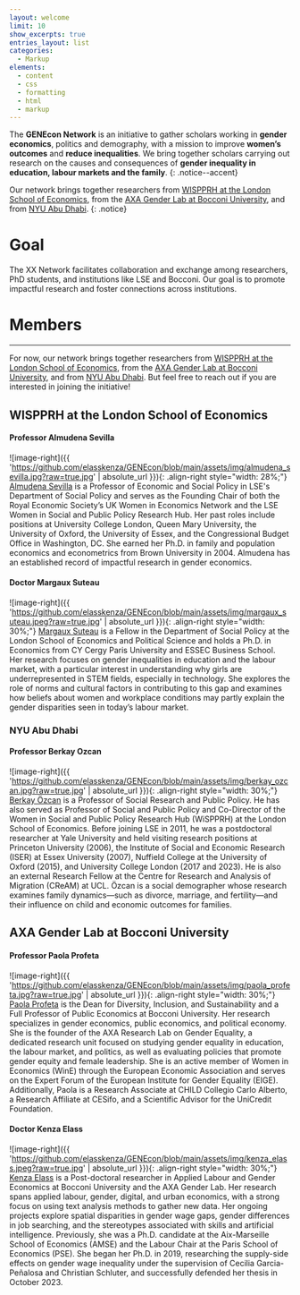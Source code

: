 ```yaml
---
layout: welcome
limit: 10
show_excerpts: true
entries_layout: list
categories:
  - Markup
elements:
  - content
  - css
  - formatting
  - html
  - markup  
---
```



The **GENEcon Network** is an initiative to gather scholars working in **gender economics**, politics and demography, with a mission to improve **women’s outcomes** and **reduce inequalities**. We bring together scholars carrying out research on the causes and consequences of **gender inequality in education, labour markets and the family**.
{: .notice--accent}

Our network brings together researchers from [WISPPRH at the London School of Economics](https://www.lse.ac.uk/social-policy/research/Research-clusters/WISPPRH), from the [AXA Gender Lab at Bocconi University](https://genderlab.unibocconi.eu/), and from [NYU Abu Dhabi](https://nyuad.nyu.edu/en/).
{: .notice}


# Goal

The XX Network facilitates collaboration and exchange among researchers, PhD students, and institutions like LSE and Bocconi. Our goal is to promote impactful research and foster connections across institutions.


# Members 

 

-------------------------------------------------------------------------------------------------------------------------------------------------------------------

For now, our network brings together researchers from [WISPPRH at the London School of Economics](https://www.lse.ac.uk/social-policy/research/Research-clusters/WISPPRH), from the [AXA Gender Lab at Bocconi University](https://genderlab.unibocconi.eu/), and from [NYU Abu Dhabi](https://nyuad.nyu.edu/en/). But feel free to reach out if you are interested in joining the initiative!

## WISPPRH at the London School of Economics

#### Professor Almudena Sevilla

![image-right]({{ 'https://github.com/elasskenza/GENEcon/blob/main/assets/img/almudena_sevilla.jpg?raw=true.jpg' | absolute_url }}){: .align-right style="width: 28%;"}
[Almudena Sevilla](https://www.lse.ac.uk/social-policy/people/academic-staff/Professor-Almudena-Sevilla) is a Professor of Economic and Social Policy in LSE's Department of Social Policy and serves as the Founding Chair of both the Royal Economic Society’s UK Women in Economics Network and the LSE Women in Social and Public Policy Research Hub. Her past roles include positions at University College London, Queen Mary University, the University of Oxford, the University of Essex, and the Congressional Budget Office in Washington, DC. She earned her Ph.D. in family and population economics and econometrics from Brown University in 2004. Almudena has an established record of impactful research in gender economics.


#### Doctor Margaux Suteau

![image-right]({{ 'https://github.com/elasskenza/GENEcon/blob/main/assets/img/margaux_suteau.jpeg?raw=true.jpg' | absolute_url }}){: .align-right style="width: 30%;"}
[Margaux Suteau](https://sites.google.com/view/margauxsuteau/accueil) is a Fellow in the Department of Social Policy at the London School of Economics and Political Science and holds a Ph.D. in Economics from CY Cergy Paris University and ESSEC Business School. Her research focuses on gender inequalities in education and the labour market, with a particular interest in understanding why girls are underrepresented in STEM fields, especially in technology. She explores the role of norms and cultural factors in contributing to this gap and examines how beliefs about women and workplace conditions may partly explain the gender disparities seen in today’s labour  market.


### NYU Abu Dhabi

#### Professor Berkay Ozcan

![image-right]({{ 'https://github.com/elasskenza/GENEcon/blob/main/assets/img/berkay_ozcan.jpg?raw=true.jpg' | absolute_url }}){: .align-right style="width: 30%;"}
[Berkay Özcan](https://www.lse.ac.uk/social-policy/people/academic-staff/Professor-Berkay-Ozcan) is a Professor of Social Research and Public Policy. He has also served as Professor of Social and Public Policy and Co-Director of the Women in Social and Public Policy Research Hub (WiSPPRH) at the London School of Economics. Before joining LSE in 2011, he was a postdoctoral researcher at Yale University and held visiting research positions at Princeton University (2006), the Institute of Social and Economic Research (ISER) at Essex University (2007), Nuffield College at the University of Oxford (2015), and University College London (2017 and 2023). He is also an external Research Fellow at the Centre for Research and Analysis of Migration (CReAM) at UCL. Özcan is a social demographer whose research examines family dynamics—such as divorce, marriage, and fertility—and their influence on child and economic outcomes for families. 


## AXA Gender Lab at Bocconi University

#### Professor Paola Profeta 

![image-right]({{ 'https://github.com/elasskenza/GENEcon/blob/main/assets/img/paola_profeta.jpg?raw=true.jpg' | absolute_url }}){: .align-right style="width: 30%;"}
[Paola Profeta](https://sites.google.com/view/paola-profeta) is the Dean for Diversity, Inclusion, and Sustainability and a Full Professor of Public Economics at Bocconi University. Her research specializes in gender economics, public economics, and political economy. She is the founder of the AXA Research Lab on Gender Equality, a dedicated research unit focused on studying gender equality in education, the labour market, and politics, as well as evaluating policies that promote gender equity and female leadership. She is an active member of Women in Economics (WinE) through the European Economic Association and serves on the Expert Forum of the European Institute for Gender Equality (EIGE). Additionally, Paola is a Research Associate at CHILD Collegio Carlo Alberto, a Research Affiliate at CESifo, and a Scientific Advisor for the UniCredit Foundation.


#### Doctor Kenza Elass 

![image-right]({{ 'https://github.com/elasskenza/GENEcon/blob/main/assets/img/kenza_elass.jpeg?raw=true.jpg' | absolute_url }}){: .align-right style="width: 30%;"}
[Kenza Elass](https://elasskenza.github.io/website/) is a Post-doctoral researcher in Applied Labour and Gender Economics at Bocconi University and the AXA Gender Lab. Her research spans applied labour, gender, digital, and urban economics, with a strong focus on using text analysis methods to gather new data. Her ongoing projects explore spatial disparities in gender wage gaps, gender differences in job searching, and the stereotypes associated with skills and artificial intelligence. Previously, she was a Ph.D. candidate at the Aix-Marseille School of Economics (AMSE) and the Labour Chair at the Paris School of Economics (PSE). She began her Ph.D. in 2019, researching the supply-side effects on gender wage inequality under the supervision of Cecilia Garcia-Peñalosa and Christian Schluter, and successfully defended her thesis in October 2023.




